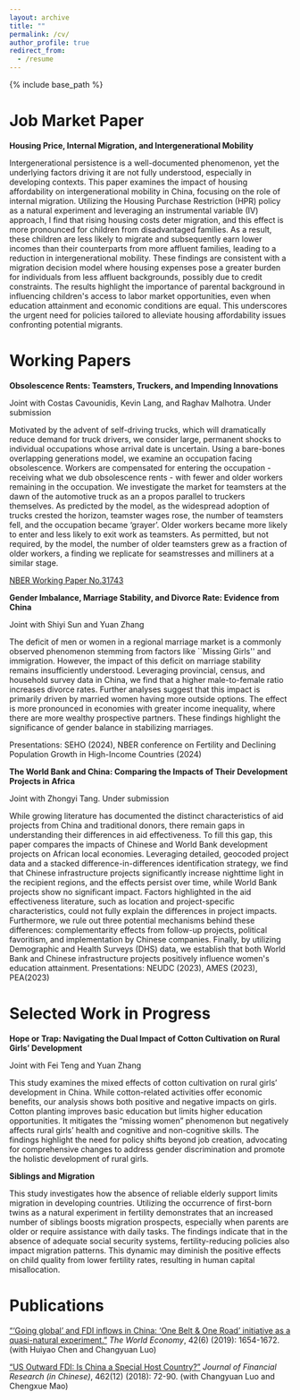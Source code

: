 ```yaml
---
layout: archive
title: ""
permalink: /cv/
author_profile: true
redirect_from:
  - /resume
---
```


{% include base_path %}

Job Market Paper
======
**Housing Price, Internal Migration, and Intergenerational Mobility**

Intergenerational persistence is a well-documented phenomenon, yet the underlying factors driving it are not fully understood, especially in developing contexts. This paper examines the impact of housing affordability on intergenerational mobility in China, focusing on the role of internal migration. Utilizing the Housing Purchase Restriction (HPR) policy as a natural experiment and leveraging an instrumental variable (IV) approach, I find that rising housing costs deter migration, and this effect is more pronounced for children from disadvantaged families. As a result, these children are less likely to migrate and subsequently earn lower incomes than their counterparts from more affluent families, leading to a reduction in intergenerational mobility. These findings are consistent with a migration decision model where housing expenses pose a greater burden for individuals from less affluent backgrounds, possibly due to credit constraints. The results highlight the importance of parental background in influencing children's access to labor market opportunities, even when education attainment and economic conditions are equal. This underscores the urgent need for policies tailored to alleviate housing affordability issues confronting potential migrants.

Working Papers
======
**Obsolescence Rents: Teamsters, Truckers, and Impending Innovations**

Joint with Costas Cavounidis, Kevin Lang, and Raghav Malhotra. Under submission

Motivated by the advent of self-driving trucks, which will dramatically reduce demand for truck drivers, we consider large, permanent shocks to individual occupations whose arrival date is uncertain. Using a bare-bones overlapping generations model, we examine an occupation facing obsolescence. Workers are compensated for entering the occupation - receiving what we dub obsolescence rents - with fewer and older workers remaining in the occupation. We investigate the market for teamsters at the dawn of the automotive truck as an a propos parallel to truckers themselves. As predicted by the model, as the widespread adoption of trucks crested the horizon, teamster wages rose, the number of teamsters fell, and the occupation became ‘grayer’. Older workers became more likely to enter and less likely to exit work as teamsters. As permitted, but not required, by the model, the number of older teamsters grew as a fraction of older workers, a finding we replicate for seamstresses and milliners at a similar stage.

[NBER Working Paper No.31743](https://www.nber.org/papers/w31743)

**Gender Imbalance, Marriage Stability, and Divorce Rate: Evidence from China**

Joint with Shiyi Sun and Yuan Zhang

The deficit of men or women in a regional marriage market is a commonly observed phenomenon stemming from factors like ``Missing Girls'' and immigration. However, the impact of this deficit on marriage stability remains insufficiently understood. Leveraging provincial, census, and household survey data in China, we find that a higher male-to-female ratio increases divorce rates. Further analyses suggest that this impact is primarily driven by married women having more outside options. The effect is more pronounced in economies with greater income inequality, where there are more wealthy prospective partners. These findings highlight the significance of gender balance in stabilizing marriages.

Presentations: SEHO (2024), NBER conference on Fertility and Declining Population Growth in High-Income Countries (2024)

**The World Bank and China:  Comparing the Impacts of Their Development Projects in Africa**

Joint with Zhongyi Tang. Under submission

While growing literature has documented the distinct characteristics of aid projects from China and traditional donors, there remain gaps in understanding their differences in aid effectiveness. To fill this gap, this paper compares the impacts of Chinese and World Bank development projects on African local economies. Leveraging detailed, geocoded project data and a stacked difference-in-differences identification strategy, we find that Chinese infrastructure projects significantly increase nighttime light in the recipient regions, and the effects persist over time, while World Bank projects show no significant impact. Factors highlighted in the aid effectiveness literature, such as location and project-specific characteristics, could not fully explain the differences in project impacts. Furthermore, we rule out three potential mechanisms behind these differences: complementarity effects from follow-up projects, political favoritism, and implementation by Chinese companies. Finally, by utilizing Demographic and Health Surveys (DHS) data, we establish that both World Bank and Chinese infrastructure projects positively influence women's education attainment. 
Presentations: NEUDC (2023), AMES (2023), PEA(2023)
  
Selected Work in Progress
======
**Hope or Trap: Navigating the Dual Impact of Cotton Cultivation on Rural Girls’ Development**

Joint with Fei Teng and Yuan Zhang

This study examines the mixed effects of cotton cultivation on rural girls’ development in China. While cotton-related activities offer economic benefits, our analysis shows both positive and negative impacts on girls. Cotton planting improves basic education but limits higher education opportunities. It mitigates the “missing women” phenomenon but negatively affects rural girls’ health and cognitive and non-cognitive skills. The findings highlight the need for policy shifts beyond job creation, advocating for comprehensive changes to address gender discrimination and promote the holistic development of rural girls.

**Siblings and Migration**

This study investigates how the absence of reliable elderly support limits migration in developing countries. Utilizing the occurrence of first-born twins as a natural experiment in fertility demonstrates that an increased number of siblings boosts migration prospects, especially when parents are older or require assistance with daily tasks. The findings indicate that in the absence of adequate social security systems, fertility-reducing policies also impact migration patterns. This dynamic may diminish the positive effects on child quality from lower fertility rates, resulting in human capital misallocation.


Publications
======
[“‘Going global’ and FDI inflows in China: ‘One Belt & One Road’ initiative as a quasi-natural
experiment.”](https://qychai.github.io/PersonalWebsite/paper1_going%20global_publish_version.pdf) *The World Economy*, 42(6) (2019): 1654-1672. (with Huiyao Chen and Changyuan
Luo)


[“US Outward FDI: Is China a Special Host Country?”](https://qychai.github.io/PersonalWebsite/paper2_USFDItoCN.pdf) *Journal of Financial Research (in Chinese)*,
462(12) (2018): 72-90. (with Changyuan Luo and Chengxue Mao)

